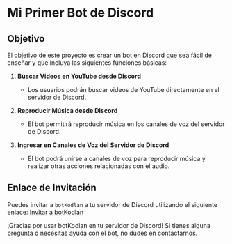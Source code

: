 # Mi Primer Bot de Discord

## Objetivo

El objetivo de este proyecto es crear un bot en Discord que sea fácil de enseñar y que incluya las siguientes funciones básicas:

1. **Buscar Videos en YouTube desde Discord**
   - Los usuarios podrán buscar videos de YouTube directamente en el servidor de Discord.

2. **Reproducir Música desde Discord**
   - El bot permitirá reproducir música en los canales de voz del servidor de Discord.

3. **Ingresar en Canales de Voz del Servidor de Discord**
   - El bot podrá unirse a canales de voz para reproducir música y realizar otras acciones relacionadas con el audio.

## Enlace de Invitación

Puedes invitar a `botKodlan` a tu servidor de Discord utilizando el siguiente enlace: [Invitar a botKodlan](https://discord.com/api/oauth2/authorize?client_id=1154986865116598273&permissions=8&scope=bot)

¡Gracias por usar botKodlan en tu servidor de Discord! Si tienes alguna pregunta o necesitas ayuda con el bot, no dudes en contactarnos.


